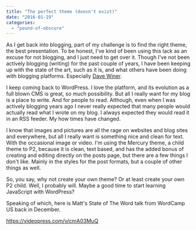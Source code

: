 ```yaml
---
title: "The perfect theme (doesn't exist)"
date: "2016-01-19"
categories: 
  - "pound-of-obscure"
---
```


As I get back into blogging, part of my challenge is to find the right theme, the best presentation. To be honest, I've kind of been using this lack as an excuse for not blogging, and I just need to get over it. Though I've not been actively blogging (writing) for the past couple of years, I have been keeping up with the state of the art, such as it is, and what others have been doing with blogging platforms. Especially [Dave Winer](http://scriptingnews.com).

I keep coming back to WordPress. I love the platform, and its evolution as a full blown CMS is great, so much possibility. But all I really want for my blog is a place to write. And for people to read. Although, even when I was actively blogging years ago I never really expected that many people would actually read what I wrote on my blog. I always expected they would read it in an RSS feeder. My how times have changed.

I know that images and pictures are all the rage on websites and blog sites and everywhere, but all I really want is something nice and clean for text. With the occasional image or video. I'm using the Mercury theme, a child theme to P2, because it is clean, text based, and has the added bonus of creating and editing directly on the posts page, but there are a few things I don't like. Mainly in the styles for the post formats, but a couple of other things as well.

So, you say, why not create your own theme? Or at least create your own P2 child. Well, I probably will. Maybe a good time to start learning JavaScript with WordPress?

Speaking of which, here is Matt's State of The Word talk from WordCamp US back in December.

https://videopress.com/v/cmA03MuQ
